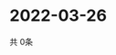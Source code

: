 # 2022-03-26
  共 0条

  <!-- BEGIN -->
  <!-- 最后更新时间Sat Mar 26 2022 15:05:33 GMT+0000 (Coordinated Universal Time) -->
  
  <!-- END -->
  
  